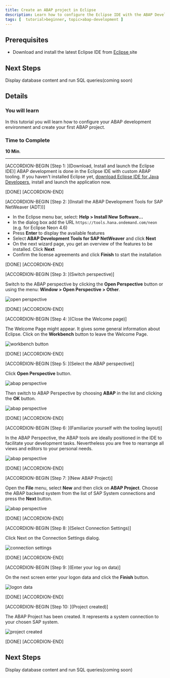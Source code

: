 ```yaml
---
title: Create an ABAP project in Eclipse
description: Learn how to configure the Eclipse IDE with the ABAP Development Tools for SAP NetWeaver (ADT) and create an ABAP project
tags: [  tutorial>beginner, topic>abap-development ]
---
```


## Prerequisites  
 - Download and install the latest Eclipse IDE from [Eclipse ](http://www.eclipse.org/) site

## Next Steps
Display database content and run SQL queries(coming soon)

## Details
### You will learn  
In this tutorial you will learn how to configure your ABAP development environment and create your first ABAP project.

### Time to Complete
**10 Min**.

---

[ACCORDION-BEGIN [Step 1: ](Download, Install and launch the Eclipse IDE)]
ABAP development is done in the Eclipse IDE with custom ABAP tooling. If you haven't installed Eclipse yet, [download Eclipse IDE for Java Developers](http://www.eclipse.org/), install and launch the application now.

[DONE]
[ACCORDION-END]

[ACCORDION-BEGIN [Step 2: ](Install the ABAP Development Tools for SAP NetWeaver (ADT))]

 - In the Eclipse menu bar, select: **Help > Install New Software...**
 - In the dialog box add the URL `https://tools.hana.ondemand.com/neon` (e.g. for Eclipse Neon 4.6)
 - Press **Enter** to display the available features
 - Select **ABAP Development Tools for SAP NetWeaver** and click **Next**
 - On the next wizard page, you get an overview of the features to be installed. Click **Next**
 - Confirm the license agreements and click **Finish** to start the installation

[DONE]
[ACCORDION-END]


[ACCORDION-BEGIN [Step 3: ](Switch perspective)]

Switch to the ABAP perspective by clicking the **Open Perspective** button or using the menu: **Window > Open Perspective > Other**.

![open perspective](abap-01-3.png)

[DONE]
[ACCORDION-END]

[ACCORDION-BEGIN [Step 4: ](Close the Welcome page)]

The Welcome Page might appear. It gives some general information about Eclipse. Click on the **Workbench** button to leave the Welcome Page.

![workbench button](abap-01-4.png)

[DONE]
[ACCORDION-END]

[ACCORDION-BEGIN [Step 5: ](Select the ABAP perspective)]

Click **Open Perspective** button.

![abap perspective](abap-01-5a.png)

Then switch to ABAP Perspective by choosing **ABAP** in the list and clicking the **OK** button.

![abap perspective](abap-01-5b.png)

[DONE]
[ACCORDION-END]

[ACCORDION-BEGIN [Step 6: ](Familiarize yourself with the tooling layout)]

In the ABAP Perspective, the ABAP tools are ideally positioned in the IDE to facilitate your development tasks. Nevertheless you are free to rearrange all views and editors to your personal needs.

![abap perspective](abap-01-6.png)

[DONE]
[ACCORDION-END]

[ACCORDION-BEGIN [Step 7: ](New ABAP Project)]

Open the **File** menu, select **New** and then click on **ABAP Project**. Choose the ABAP backend system from the list of SAP System connections and press the **Next** button.

![abap perspective](abap-01-7.png)

[DONE]
[ACCORDION-END]

[ACCORDION-BEGIN [Step 8: ](Select Connection Settings)]

Click Next on the Connection Settings dialog.

![connection settings](abap-01-8.png)

[DONE]
[ACCORDION-END]

[ACCORDION-BEGIN [Step 9: ](Enter your log on data)]

On the next screen enter your logon data and click the **Finish** button.

![logon data](abap-01-9.png)

[DONE]
[ACCORDION-END]

[ACCORDION-BEGIN [Step 10: ](Project created)]

The ABAP Project has been created. It represents a system connection to your chosen SAP system.

![project created](abap-01-10.png)

[DONE]
[ACCORDION-END]


## Next Steps
 Display database content and run SQL queries(coming soon)
